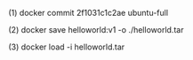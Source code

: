 (1) docker commit 2f1031c1c2ae ubuntu-full

(2) docker save helloworld:v1 -o ./helloworld.tar

(3) docker load -i helloworld.tar
